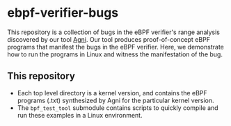 # ebpf-verifier-bugs
This repository is a collection of bugs in the eBPF verifier's range analysis discovered by our tool [Agni](https://github.com/bpfverif/ebpf-range-analysis-verification-cav23). Our tool produces proof-of-concept eBPF programs that manifest the bugs in the eBPF verifier. Here, we demonstrate how to run the programs in Linux and witness the manifestation of the bug. 

## This repository

- Each top level directory is a kernel version, and contains the eBPF programs (.txt) synthesized by Agni for the particular kernel version. 
- The `bpf_test_tool` submodule contains scripts to quickly compile and run these examples in a Linux environment. 




